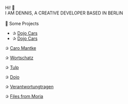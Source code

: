 Hi! 👋 
<br>
I AM DENNIS, A CREATIVE DEVELOPER BASED IN BERLIN
<br>
<br>
🌱 Some Projects
<ul> 
  <li>✰ <a href="https://dojocares.de/" rel="nofollow">Dojo Cars</a></li>
    <li>✰ <a href="https://dojocares.de/" rel="nofollow">Dojo Cars</a></li>
</ul>


<p>✰ <a href="https://www.caromantke.de/" rel="nofollow">Caro Mantke</a></p>
<p>✰ <a href="https://wortschatz-translation.de/" rel="nofollow">Wortschatz</a></p>
<p>✰ <a href="https://www.tulp.de/" rel="nofollow">Tulp</a></p>
<p>✰ <a href="https://www.dojo-berlin.de" rel="nofollow">Dojo</a></p>
<p>✰ <a href="https://verantwortungtragen.org/" rel="nofollow">Verantwortungtragen</a></p>
<p>✰ <a href="https://filesfrommoria.de/" rel="nofollow">Files from Moria</a></p>

<!---
denniszyche/denniszyche is a ✨ special ✨ repository because its `README.md` (this file) appears on your GitHub profile.
You can click the Preview link to take a look at your changes.
--->
